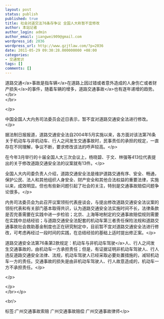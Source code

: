 ```yaml
---
layout: post
status: publish
published: true
title: 社会对道交法76条存争议 全国人大称暂不宜修改
author: 本站记者
author_login: admin
author_email: jiangwei909@gmail.com
wordpress_id: 2036
wordpress_url: http://www.gzjtlaw.com/?p=2036
date: 2011-05-29 09:30:28.000000000 +08:00
categories:
- 交通常识
tags: []
comments: []
---
```

<p><a>道路交通<&#47;a>事故是指<a>车辆<&#47;a>在道路上因过错或者意外造成的人身伤亡或者<a>财产损失<&#47;a>的事件，随着车辆的增多，道路<a>交通事故<&#47;a>也有逐年递增的趋势。<br><&#47;br><br><&#47;br><p><&#47;p><p>中国全国人大内务司法委员会近日表示，暂不宜对道路交通安全法进行修改。<&#47;p><p> 据法制日报报道，道路交通安全法自2004年5月实施以来，各方面对该法第76条关于机动车与非机动车、行人之间发生交通事故时，民事责任的承担的规定，一直存在不同理解，争议不断，要求修改该法的呼声较高。<&#47;p><p> 在今年3月举行的十届全国人大三次会议上，杨晓碧、于文、林强等413位代表提出的关于修改道路交通安全法的议案就有13件。<&#47;p><p> 全国人大内司委负责人介绍，道路交通安全法是维护道路交通有序、安全、畅通，保护公民、法人和其他组织人身安全、财产安全和其他合法权益的重要法律，实施以来，成效明显。但也有些新问题引起了社会的关注，特别是交通事故赔偿问题争论很多。<&#47;p><p> 内务司法委员会为此召开议案领衔代表座谈会，与提出修改道路交通安全法议案的领衔代表和有关部门基本取得共识，认为道路交通安全法实施时间不长，法律条款是否完善需要在实践中进一步检验；北京、上海等地制定的交通事故赔偿规则需要在实践中总结经验；与道路交通安全法配套的机动车第三者责任保险法规和道路交通事故社会救助基金制度也正在研究制定中，目前暂不宜对道路交通安全法进行修改，可考虑再经过一段时间的实践，在总结经验的基础上适时提出修正案。<&#47;p><p> 道路交通安全法第76条第2款规定：机动车与非机动车<a>驾驶<&#47;a>人、行人之间发生交通事故的，由机动车一方承担责任；但是，有证据证明非机动车驾驶人、行人违反道路交通安全法律、法规，机动车驾驶人已经采取必要处置措施的，减轻机动车一方的责任。交通事故的损失是由非机动车驾驶人、行人故意造成的，机动车一方不承担责任。<&#47;p><p><&#47;p><p><&#47;p><br><&#47;br><&#47;p><br&#47;><p>标签:广州交通事故索赔 广州交通事故赔偿 广州交通事故律师<&#47;p>
